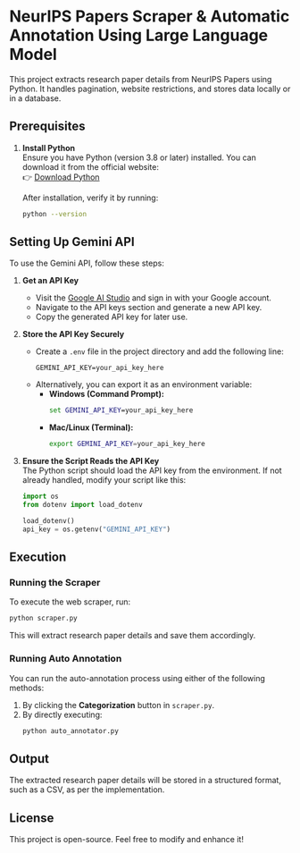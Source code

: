 # NeurIPS Papers Scraper & Automatic Annotation Using Large Language Model

This project extracts research paper details from NeurIPS Papers using Python. It handles pagination, website restrictions, and stores data locally or in a database.

## Prerequisites

1. **Install Python**  
   Ensure you have Python (version 3.8 or later) installed. You can download it from the official website:  
   👉 [Download Python](https://www.python.org/downloads/)

   After installation, verify it by running:
   ```bash
   python --version
## Setting Up Gemini API

To use the Gemini API, follow these steps:

1. **Get an API Key**  
   - Visit the [Google AI Studio](https://aistudio.google.com/) and sign in with your Google account.  
   - Navigate to the API keys section and generate a new API key.  
   - Copy the generated API key for later use.

2. **Store the API Key Securely**  
   - Create a `.env` file in the project directory and add the following line:
     ```env
     GEMINI_API_KEY=your_api_key_here
     ```
   - Alternatively, you can export it as an environment variable:  
     - **Windows (Command Prompt):**  
       ```cmd
       set GEMINI_API_KEY=your_api_key_here
       ```
     - **Mac/Linux (Terminal):**  
       ```bash
       export GEMINI_API_KEY=your_api_key_here
       ```

3. **Ensure the Script Reads the API Key**  
   The Python script should load the API key from the environment. If not already handled, modify your script like this:
   ```python
   import os
   from dotenv import load_dotenv

   load_dotenv()
   api_key = os.getenv("GEMINI_API_KEY")

## Execution
### Running the Scraper
To execute the web scraper, run:
```bash
python scraper.py
```
This will extract research paper details and save them accordingly.

### Running Auto Annotation
You can run the auto-annotation process using either of the following methods:
1. By clicking the **Categorization** button in `scraper.py`.
2. By directly executing:
   ```bash
   python auto_annotator.py
   ```

## Output
The extracted research paper details will be stored in a structured format, such as a CSV, as per the implementation.

## License
This project is open-source. Feel free to modify and enhance it!
